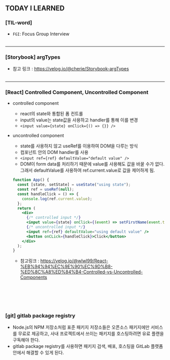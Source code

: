 ## TODAY I LEARNED

### [TIL-word]

- `FGI`: Focus Group Interview
  </br></br>

---

### [Storybook] argTypes

- 참고 링크 : https://velog.io/@cherie/Storybook-argTypes
  </br></br>

---

### [React] Controlled Component, Uncontrolled Component

- controlled component
  - react의 state와 통합된 폼 컨트롤
  - input의 value는 state값을 사용하고 handler를 통해 이를 변경
  - `<input value={state} onClick={() => {}} />`
- uncontrolled component

  - state를 사용하지 않고 useRef를 이용하여 DOM을 다루는 방식
  - 컴포넌트 안의 DOM handler를 사용
  - `<input ref={ref} defaultValue="default value" />`
  - DOM이 form data를 처리하기 때문에 value를 사용해도 값을 바꿀 수가 없다. 그래서 defaultValue를 사용하여 ref.current.value로 값을 제어하게 됨.

  ```jsx
  function App() {
    const [state, setState] = useState("using state");
    const ref = useRef(null);
    const handleClick = () => {
      console.log(ref.current.value);
    };
    return (
      <div>
        {/* controlled input */}
        <input value={state} onClick={(event) => setFirstName(event.target.value)} />
        {/* uncontrolled input */}
        <input ref={ref} defaultValue="using default value" />
        <button onCLick={handleClick}>Click</button>
      </div>
    );
  }
  ```

  - 참고링크 : https://velog.io/@wlwl99/React-%EB%94%94%EC%9E%90%EC%9D%B8-%ED%8C%A8%ED%84%B4-Controlled-vs-Uncontrolled-Components

## </br></br>

### [git] gitlab package registry

- Node.js의 NPM 저장소처럼 표준 패키지 저장소들은 오픈소스 패키지에만 서비스를 무료로 제공하고, 사내 프로젝트에서 쓰이는 패키지를 호스팅하려면 유료 플랜을 구독해야 한다.
- gitlab package registry를 사용하면 패키지 검색, 배포, 호스팅을 GitLab 플랫폼 안에서 해결할 수 있게 된다.
